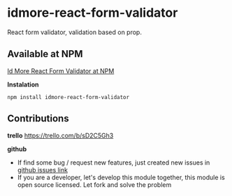 # idmore-react-form-validator
React form validator, validation based on prop.

## Available at NPM
<a target="_blank" href="https://www.npmjs.com/package/idmore-react-form-validator">Id More React Form Validator at NPM</a>

**Instalation**
```
npm install idmore-react-form-validator
```

## Contributions 

**trello**
<a target="_blank" href="https://trello.com/b/sD2C5Gh3">https://trello.com/b/sD2C5Gh3</a>

**github**
- If find some bug / request new features, just created new issues in   <a href="https://github.com/idmore/idmore-react-form-validator/issues">github issues link</a>
- If you are a developer, let's develop this module together, this module is open source licensed. Let fork and solve the problem



